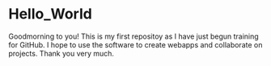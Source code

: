 # Hello_World
Goodmorning to you! 
This is my first repositoy as I have just begun training for GitHub. I hope to use the software to create webapps and collaborate on projects.
Thank you very much.
